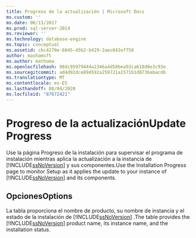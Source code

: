 ```yaml
---
title: Progreso de la actualización | Microsoft Docs
ms.custom: ''
ms.date: 06/13/2017
ms.prod: sql-server-2014
ms.reviewer: ''
ms.technology: database-engine
ms.topic: conceptual
ms.assetid: cbc4270e-6045-45b2-b429-2aec841ef758
author: mashamsft
ms.author: mathoma
ms.openlocfilehash: 98dc95979444a2346a4d58bea93ca618d0e3c93e
ms.sourcegitcommit: ad4d92dce894592a259721a1571b1d8736abacdb
ms.translationtype: MT
ms.contentlocale: es-ES
ms.lasthandoff: 08/04/2020
ms.locfileid: "87672421"
---
```

# <a name="update-progress"></a><span data-ttu-id="d9f07-102">Progreso de la actualización</span><span class="sxs-lookup"><span data-stu-id="d9f07-102">Update Progress</span></span>
  <span data-ttu-id="d9f07-103">Use la página Progreso de la instalación para supervisar el programa de instalación mientras aplica la actualización a la instancia de [!INCLUDE[ssNoVersion](../../includes/ssnoversion-md.md)] y sus componentes.</span><span class="sxs-lookup"><span data-stu-id="d9f07-103">Use the Installation Progress page to monitor Setup as it applies the update to your instance of [!INCLUDE[ssNoVersion](../../includes/ssnoversion-md.md)] and its components.</span></span>  
  
## <a name="options"></a><span data-ttu-id="d9f07-104">Opciones</span><span class="sxs-lookup"><span data-stu-id="d9f07-104">Options</span></span>  
 <span data-ttu-id="d9f07-105">La tabla proporciona el nombre de producto, su nombre de instancia y el estado de la instalación de [!INCLUDE[ssNoVersion](../../includes/ssnoversion-md.md)] .</span><span class="sxs-lookup"><span data-stu-id="d9f07-105">The table provides the [!INCLUDE[ssNoVersion](../../includes/ssnoversion-md.md)] product name, its instance name, and the installation status.</span></span>  
  
  
